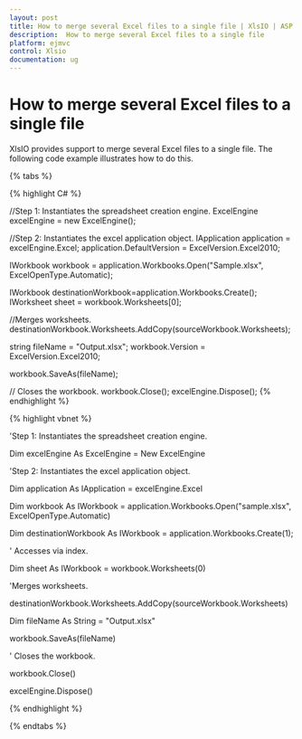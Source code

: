 ```yaml
---
layout: post
title: How to merge several Excel files to a single file | XlsIO | ASP.NET MVC | Syncfusion
description:  How to merge several Excel files to a single file
platform: ejmvc
control: Xlsio
documentation: ug
---
```


# How to merge several Excel files to a single file

XlsIO provides support to merge several Excel files to a single file. The following code example illustrates how to do this.


{% tabs %} 

{% highlight C# %}

 //Step 1: Instantiates the spreadsheet creation engine.
ExcelEngine excelEngine = new ExcelEngine();

//Step 2: Instantiates the excel application object.
IApplication application = excelEngine.Excel;
application.DefaultVersion = ExcelVersion.Excel2010;
 
IWorkbook workbook = application.Workbooks.Open("Sample.xlsx", ExcelOpenType.Automatic);
 
IWorkbook destinationWorkbook=application.Workbooks.Create();
IWorksheet sheet = workbook.Worksheets[0];
 
//Merges worksheets.
destinationWorkbook.Worksheets.AddCopy(sourceWorkbook.Worksheets);
 
string fileName = "Output.xlsx";
workbook.Version = ExcelVersion.Excel2010;
 
workbook.SaveAs(fileName);
 
// Closes the workbook.
workbook.Close();
excelEngine.Dispose(); 
{% endhighlight %}    


{% highlight vbnet %}
 
 
'Step 1: Instantiates the spreadsheet creation engine.

Dim excelEngine As ExcelEngine = New ExcelEngine

 

'Step 2: Instantiates the excel application object.

Dim application As IApplication = excelEngine.Excel

 

Dim workbook As IWorkbook = application.Workbooks.Open("sample.xlsx", ExcelOpenType.Automatic)

 

Dim destinationWorkbook As IWorkbook = application.Workbooks.Create(1);

' Accesses via index.

Dim sheet As IWorkbook = workbook.Worksheets(0)

 

'Merges worksheets.

destinationWorkbook.Worksheets.AddCopy(sourceWorkbook.Worksheets)

 

Dim fileName As String = "Output.xlsx"

workbook.SaveAs(fileName)

 

' Closes the workbook.

workbook.Close()

excelEngine.Dispose()

{% endhighlight %}

{% endtabs %}

